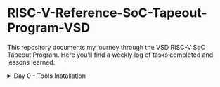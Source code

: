 # RISC-V-Reference-SoC-Tapeout-Program-VSD
This repository documents my journey through the VSD RISC-V SoC Tapeout Program. Here you'll find a weekly log of tasks completed and lessons learned.

<details>
	<summary>Day 0 - Tools Installation </summary>
	
# Day 0 - Tools Installation
## Yosys
```
$ sudo apt-get update
$ git clone https://github.com/YosysHQ/yosys.git
$ cd yosys
$ sudo apt install make               # If make is not installed
$ sudo apt-get install build-essential clang bison flex \
    libreadline-dev gawk tcl-dev libffi-dev git \
    graphviz xdot pkg-config python3 libboost-system-dev \
    libboost-python-dev libboost-filesystem-dev zlib1g-dev
$ make config-gcc
# Yosys build depends on a Git submodule called abc, which hasn't been initialized yet. You need to run the following command before running make
$ git submodule update --init --recursive
$ make 
$ sudo make install
```
<img width="575" alt="yosys" src="">

## Iverilog
```
$ sudo apt-get update
$ sudo apt-get install iverilog
```
<img width="702" alt="iverilog" src="">

## GTKWave
```
$ sudo apt-get update
$ sudo apt install gtkwave
```
<img width="604" alt="gtkwave2" src="">

<img width="1008" alt="gtkwave1" src="">

## Ngspice
```
$ sudo apt update
$ sudo apt install ngspice
```
<img width="702" alt="iverilog" src="">

## Magic VLSI
```
# Install required dependencies
sudo apt-get install m4
sudo apt-get install tcsh
sudo apt-get install csh
sudo apt-get install libx11-dev
sudo apt-get install tcl-dev tk-dev
sudo apt-get install libcairo2-dev
sudo apt-get install mesa-common-dev libglu1-mesa-dev
sudo apt-get install libncurses-dev

# Clone Magic repository
git clone https://github.com/RTimothyEdwards/magic
cd magic

# Configure build
./configure

# Build Magic
make

# Install system-wide
sudo make install
```
<img width="702" alt="iverilog" src="">
</details>




